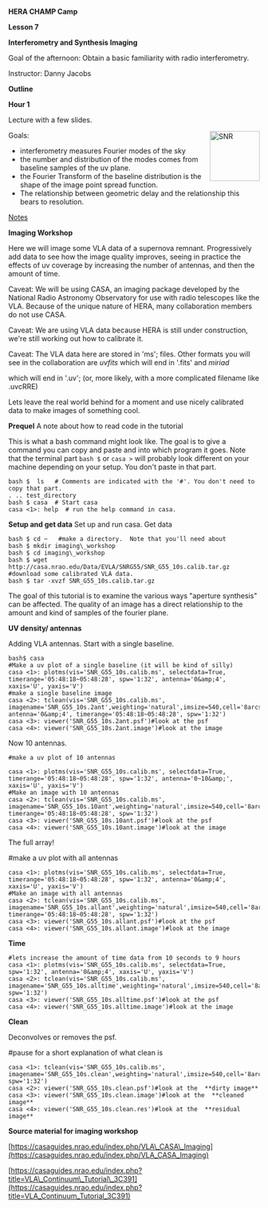 **HERA CHAMP Camp**

**Lesson 7**

**Interferometry and Synthesis Imaging**

Goal of the afternoon: Obtain a basic familiarity with radio interferometry.

Instructor: Danny Jacobs

**Outline**

**Hour 1**

Lecture with a few slides.

<img src="https://github.com/HERA-Team/CHAMP_Bootcamp/blob/master/Lesson7_Interferometry/SNR_G55.png" alt="SNR" width="400px" align="right" style="width:100px; align:right;"/>

Goals:

- interferometry measures Fourier modes of the sky
- the number and distribution of the modes comes from baseline samples of the uv plane.
- the Fourier Transform of the baseline distribution is the shape of the image point spread function.
- The relationship between geometric delay and the relationship this bears to resolution.

[Notes](http://hera.pbworks.com/w/file/117911112/1271_001.pdf)


**Imaging Workshop**

Here we will image some VLA data of a supernova remnant.  Progressively add data to see how the image quality improves, seeing in practice the effects of uv coverage by increasing the number of antennas, and then the amount of time.

Caveat: We will be using CASA, an imaging package developed by the National Radio Astronomy Observatory for use with radio telescopes like the VLA.  Because of the unique nature of HERA, many collaboration members do not use CASA.

Caveat: We are using VLA data because HERA is still under construction, we're still working out how to calibrate it.

Caveat: The VLA data here are stored in 'ms'; files. Other formats you will see in the collaboration are _uvfits_ which will end in '.fits' and _miriad_

which will end in '.uv'; (or, more likely, with a more complicated filename like .uvcRRE)

Lets leave the real world behind for a moment and use nicely calibrated data to make images of something cool.

**Prequel**
A note about how to read code in the tutorial 

This is what a bash command might look like.  The goal is to give a command you can copy and paste and into which program it goes. Note that the terminal part `bash $` or `casa >` will probably look different on your machine depending on your setup. You don't paste in that part.
```
bash $  ls   # Comments are indicated with the '#'. You don't need to copy that part.
. .. test_directory
bash $ casa  # Start casa
casa <1>: help  # run the help command in casa.
```


**Setup and get data**
Set up and run casa. Get data
```
bash $ cd ~   #make a directory.  Note that you'll need about 
bash $ mkdir imaging\_workshop
bash $ cd imaging\_workshop  
bash $ wget http://casa.nrao.edu/Data/EVLA/SNRG55/SNR_G55_10s.calib.tar.gz  #download some calibrated VLA data.
bash $ tar -xvzf SNR_G55_10s.calib.tar.gz
```
The goal of this tutorial is to examine the various ways &quot;aperture synthesis&quot; can be affected.  The quality of an image has a direct relationship to the amount and kind of samples of the fourier plane.

**UV density/ antennas**

Adding VLA antennas.  Start with a single baseline.
```
bash$ casa
#Make a uv plot of a single baseline (it will be kind of silly)
casa <1>: plotms(vis='SNR_G55_10s.calib.ms', selectdata=True, timerange='05:48:18~05:48:28', spw='1:32', antenna='0&amp;4', xaxis='U', yaxis='V')
#make a single baseline image
casa <2>: tclean(vis='SNR_G55_10s.calib.ms', imagename='SNR_G55_10s.2ant',weighting='natural',imsize=540,cell='8arcsec',niter=0,interactive=False, antenna='0&amp;4', timerange='05:48:18~05:48:28', spw='1:32')
casa <3>: viewer('SNR_G55_10s.2ant.psf')#look at the psf
casa <4>: viewer('SNR_G55_10s.2ant.image')#look at the image
```
Now 10 antennas.
```
#make a uv plot of 10 antennas

casa <1>: plotms(vis='SNR_G55_10s.calib.ms', selectdata=True, timerange='05:48:18~05:48:28', spw='1:32', antenna='0~10&amp;', xaxis='U', yaxis='V')
#Make an image with 10 antennas
casa <2>: tclean(vis='SNR_G55_10s.calib.ms', imagename='SNR_G55_10s.10ant',weighting='natural',imsize=540,cell='8arcsec',niter=0,interactive=False,antenna='0~10&amp;', timerange='05:48:18~05:48:28', spw='1:32')
casa <3>: viewer('SNR_G55_10s.10ant.psf')#look at the psf
casa <4>: viewer('SNR_G55_10s.10ant.image')#look at the image
```
The full array!

#make a uv plot with all antennas
```
casa <1>: plotms(vis='SNR_G55_10s.calib.ms', selectdata=True, timerange='05:48:18~05:48:28', spw='1:32', antenna='0&amp;4', xaxis='U', yaxis='V')
#Make an image with all antennas
casa <2>: tclean(vis='SNR_G55_10s.calib.ms', imagename='SNR_G55_10s.allant',weighting='natural',imsize=540,cell='8arcsec',niter=0,interactive=False, timerange='05:48:18~05:48:28', spw='1:32')
casa <3>: viewer('SNR_G55_10s.allant.psf')#look at the psf
casa <4>: viewer('SNR_G55_10s.allant.image')#look at the image
```


**Time**
```
#lets increase the amount of time data from 10 seconds to 9 hours
casa <1>: plotms(vis='SNR_G55_10s.calib.ms', selectdata=True, spw='1:32', antenna='0&amp;4', xaxis='U', yaxis='V')
casa <2>: tclean(vis='SNR_G55_10s.calib.ms', imagename='SNR_G55_10s.alltime',weighting='natural',imsize=540,cell='8arcsec',niter=0,interactive=False, spw='1:32')
casa <3>: viewer('SNR_G55_10s.alltime.psf')#look at the psf
casa <4>: viewer('SNR_G55_10s.alltime.image')#look at the image
```
**Clean**

Deconvolves or removes the psf.

#pause for a short explanation of what clean is
```
casa <1>: tclean(vis='SNR_G55_10s.calib.ms', imagename='SNR_G55_10s.clean',weighting='natural',imsize=540,cell='8arcsec',niter=1000,interactive=True, spw='1:32')
casa <2>: viewer('SNR_G55_10s.clean.psf')#look at the  **dirty image**
casa <3>: viewer('SNR_G55_10s.clean.image')#look at the  **cleaned image**
casa <4>: viewer('SNR_G55_10s.clean.res')#look at the  **residual image**
```


**Source material for imaging workshop**

[https://casaguides.nrao.edu/index.php/VLA\_CASA\_Imaging](https://casaguides.nrao.edu/index.php/VLA_CASA_Imaging)

[https://casaguides.nrao.edu/index.php?title=VLA\_Continuum\_Tutorial\_3C391](https://casaguides.nrao.edu/index.php?title=VLA_Continuum_Tutorial_3C391)
